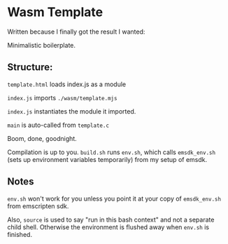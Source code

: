 # Wasm Template

Written because I finally got the result I wanted:

Minimalistic boilerplate.

## Structure:
`template.html` loads index.js as a module

`index.js` imports `./wasm/template.mjs`

`index.js` instantiates the module it imported.

`main` is auto-called from `template.c`

Boom, done, goodnight.

Compilation is up to you.
`build.sh` runs `env.sh`, which calls `emsdk_env.sh` (sets up environment variables temporarily) from my setup of emsdk.

## Notes
`env.sh` won't work for you unless you point it at your copy of `emsdk_env.sh` from emscripten sdk.

Also, `source` is used to say "run in this bash context" and not a separate child shell. Otherwise the environment is flushed away when `env.sh` is finished.